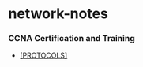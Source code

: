 # network-notes
### CCNA Certification and Training

* <summary> <a href="https://github.com/atakandenzakdmr/network-notes/blob/4be186ff3a107ca5bbd08bf63482ef02611df0fc/protocols/README.md" link="green"> [PROTOCOLS] </a> </summary> 

